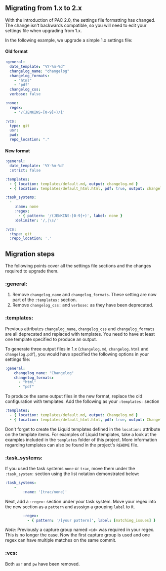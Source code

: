## Migrating from 1.x to 2.x

With the introduction of PAC 2.0, the settings file formatting has changed.
The change isn't backwards compatible, so you will need to edit your settings file when upgrading from 1.x.

In the following example, we upgrade a simple 1.x settings file:

#### Old format

```YAML
:general:
  date_template: "%Y-%m-%d"
  changelog_name: "changelog"
  changelog_formats:
    - "html"
    - "pdf"
  changelog_css:
  verbose: false

:none:
  regex:
    - '/(JENKINS-[0-9]+)/i'

:vcs:
  type: git
  usr:
  pwd:
  repo_location: "."
```
#### New format

```YAML
:general:
  date_template: '%Y-%m-%d'
  :strict: false

:templates:
  - { location: templates/default.md, output: changelog.md }
  - { location: templates/default_html.html, pdf: true, output: changelog.html }

:task_systems:
  -
    :name: none
    :regex:
      - { pattern: '/(JENKINS-[0-9]+)', label: none }
    :delimiter: '/,|\s/'

:vcs:
  :type: git
  :repo_location: '.'
```

## Migration steps

The following points cover all the settings file sections and the changes required to upgrade them.

### :general:

  1. Remove `changelog_name` and `changelog_formats`. These setting are now part of the `:templates:` section.
  2. Remove `changelog_css:` and `verbose:` as they have been deprecated.

### :templates:

Previous attributes `changelog_name`, `changelog_css` and `changelog_formats` are all deprecated and replaced with templates.
You need to have at least one template specified to produce an output.

To generate three output files in 1.x (`changelog.md`, `changelog.html` and `changelog.pdf`), you would have specified the following options in your settings file: 

```YAML
:general:
	changelog_name: "Changelog"
    changelog_formats:
      - "html"
      - "pdf"
```

To produce the same output files in the new format, replace the old configuration with templates. Add the following as your `:templates:` section

```YAML
:templates:
  - { location: templates/default.md, output: Changelog.md }
  - { location: templates/default_html.html, pdf: true, output: Changelog.html }
```

Don't forget to create the Liquid templates defined in the `location:` attribute on the template items. For examples of Liquid templates, take a look at the examples included in the `templates` folder of this project. More information regarding templates can also be found in the project's `README` file.

### :task_systems: 

If you used the task systems `none` or `trac`, move them under the `:task_system:` section using the list notation demonstrated below:

```YAML
:task_systems:
	-
		:name: '[trac/none]'
```

Next, add a `:regex:` section under your task system. Move your regex into the new section as a `pattern` and asssign a grouping `label` to it.

```YAML
		:regex:
		  - { pattern: '/[your pattern]', label: [matching_issues] }
```

_Note:_ Previously a capture group named `<id>` was required in your regex. This is no longer the case. Now the first capture group is used and one regex can have multiple matches on the same commit.

### :vcs: 

Both `usr` and `pw` have been removed.
